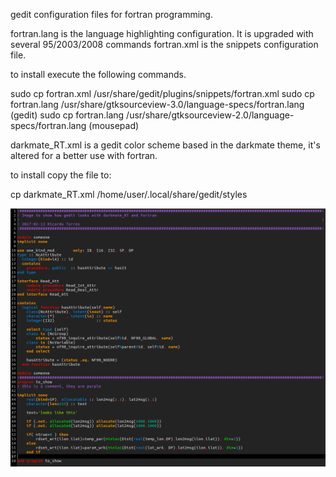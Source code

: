 
gedit configuration files for fortran programming.

fortran.lang is the language highlighting configuration. It is upgraded with several 95/2003/2008 commands
fortran.xml is the snippets configuration file.

to install execute the following commands.

sudo cp fortran.xml /usr/share/gedit/plugins/snippets/fortran.xml
sudo cp fortran.lang /usr/share/gtksourceview-3.0/language-specs/fortran.lang (gedit)
sudo cp fortran.lang /usr/share/gtksourceview-2.0/language-specs/fortran.lang (mousepad)

darkmate_RT.xml is a gedit color scheme based in the darkmate theme, it's altered for a better use with fortran.

to install copy the file to:

cp darkmate_RT.xml /home/user/.local/share/gedit/styles

![Gedit look with DarkmateRT in Fortran](https://github.com/rjgtorres/open_scripts/blob/master/GEDIT_CONFIG/gedit_darkmateRT_look.png)
